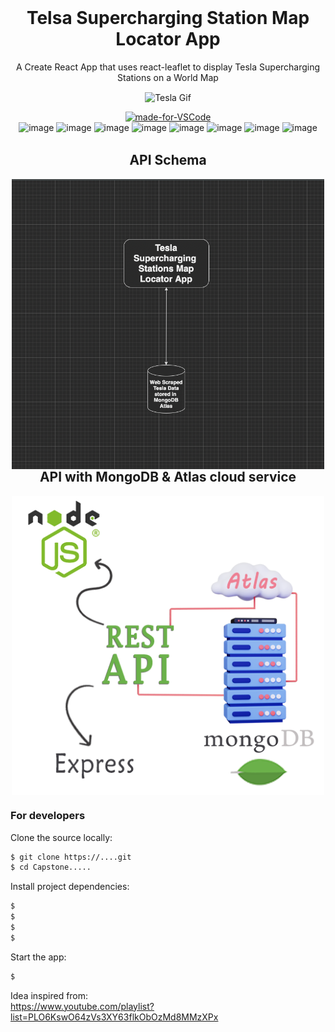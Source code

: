<h1 align="center" style="margin-top: 0px;">Telsa Supercharging Station Map Locator App</h1>

<p align="center" >A Create React App that uses react-leaflet to display Tesla Supercharging Stations on a World Map</p>

<p align="center" style="margin-bottom: 0px !important;">
  <img width="1000" src="build/teslacapstone.gif" alt="Tesla Gif" align="center">
<div align="center">

[![made-for-VSCode](https://img.shields.io/badge/Made%20for-VSCode-1f425f.svg)](https://code.visualstudio.com/)  
![image](https://img.shields.io/badge/HTML5-E34F26?style=for-the-badge&logo=html5&logoColor=white)
![image](https://img.shields.io/badge/CSS3-1572B6?style=for-the-badge&logo=css3&logoColor=white)
![image](https://img.shields.io/badge/JavaScript-323330?style=for-the-badge&logo=javascript&logoColor=F7DF1E)
![image](https://img.shields.io/badge/React-20232A?style=for-the-badge&logo=react&logoColor=61DAFB)
![image](https://img.shields.io/badge/Node.js-43853D?style=for-the-badge&logo=node.js&logoColor=white)
![image](https://img.shields.io/badge/TypeScript-007ACC?style=for-the-badge&logo=typescript&logoColor=white)
![image](https://img.shields.io/badge/Express.js-404D59?style=for-the-badge)
![image](https://img.shields.io/badge/MongoDB-4EA94B?style=for-the-badge&logo=mongodb&logoColor=white)</p>


<div align="center">

 
<div align="left">
</br>

<h2 align="center" style="margin-top: 0px;">API Schema</h2>

<p align="center" style="margin-bottom: 0px !important;">
  <img width="500" src="build/APISchema.png" alt="API Schema" align="center">

</br>
<h2 align="center" style="margin-top: 0px;">API with MongoDB & Atlas cloud service</h2>

<p align="center" style="margin-bottom: 0px !important;">
  <img width="500" src="build/AtlasPic.png" alt="Atlas Pic" align="center">



### For developers
Clone the source locally:

```sh
$ git clone https://....git
$ cd Capstone.....
```

Install project dependencies:

```sh
$ 
$ 
$ 
$ 
```
Start the app:

```sh
$ 
```

Idea inspired from:</br>
https://www.youtube.com/playlist?list=PLO6KswO64zVs3XY63flkObOzMd8MMzXPx
